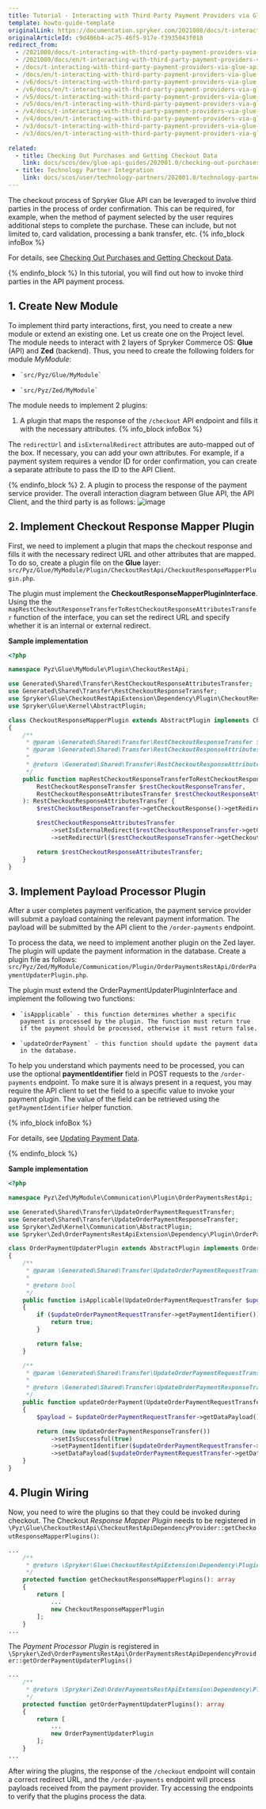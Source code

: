 ```yaml
---
title: Tutorial - Interacting with Third Party Payment Providers via Glue API
template: howto-guide-template
originalLink: https://documentation.spryker.com/2021080/docs/t-interacting-with-third-party-payment-providers-via-glue-api
originalArticleId: c9d486b4-ac75-46f5-917e-f3935043f018
redirect_from:
  - /2021080/docs/t-interacting-with-third-party-payment-providers-via-glue-api
  - /2021080/docs/en/t-interacting-with-third-party-payment-providers-via-glue-api
  - /docs/t-interacting-with-third-party-payment-providers-via-glue-api
  - /docs/en/t-interacting-with-third-party-payment-providers-via-glue-api
  - /v6/docs/t-interacting-with-third-party-payment-providers-via-glue-api
  - /v6/docs/en/t-interacting-with-third-party-payment-providers-via-glue-api
  - /v5/docs/t-interacting-with-third-party-payment-providers-via-glue-api
  - /v5/docs/en/t-interacting-with-third-party-payment-providers-via-glue-api
  - /v4/docs/t-interacting-with-third-party-payment-providers-via-glue-api
  - /v4/docs/en/t-interacting-with-third-party-payment-providers-via-glue-api
  - /v3/docs/t-interacting-with-third-party-payment-providers-via-glue-api
  - /v3/docs/en/t-interacting-with-third-party-payment-providers-via-glue-api
  
related:
  - title: Checking Out Purchases and Getting Checkout Data
    link: docs/scos/dev/glue-api-guides/202001.0/checking-out-purchases-and-getting-checkout-data.html
  - title: Technology Partner Integration
    link: docs/scos/user/technology-partners/202001.0/technology-partner-integration.html
---
```


The checkout process of Spryker Glue API can be leveraged to involve third parties in the process of order confirmation. This can be required, for example, when the method of payment selected by the user requires additional steps to complete the purchase. These can include, but not limited to, card validation, processing a bank transfer, etc.
{% info_block infoBox %}

For details, see [Checking Out Purchases and Getting Checkout Data](/docs/scos/dev/glue-api-guides/{{site.version}}/checking-out/checking-out-purchases.html).

{% endinfo_block %}
In this tutorial, you will find out how to invoke third parties in the API payment process.

## 1. Create New Module
To implement third party interactions, first, you need to create a new module or extend an existing one. Let us create one on the Project level. The module needs to interact with 2 layers of Spryker Commerce OS: **Glue** (API) and **Zed** (backend). Thus, you need to create the following folders for module *MyModule*:

*     `src/Pyz/Glue/MyModule`
*     `src/Pyz/Zed/MyModule`

The module needs to implement 2 plugins:
1. A plugin that maps the response of the `/checkout` API endpoint and fills it with the necessary attributes.
{% info_block infoBox %}

The `redirectUrl` and `isExternalRedirect` attributes are auto-mapped out of the box. If necessary, you can add your own attributes. For example, if a payment system requires a vendor ID for order confirmation, you can create a separate attribute to pass the ID to the API Client.

{% endinfo_block %}
2. A plugin to process the response of the payment service provider.
The overall interaction diagram between Glue API, the API Client, and the third party is as follows:
![image](https://spryker.s3.eu-central-1.amazonaws.com/docs/Tutorials/Advanced/Glue+API/Tutorial+Interacting+with+Third+Party+Payment+Providers+via+Glue+API/multi-step-checkout-glue-infrastructure.png) 

## 2. Implement Checkout Response Mapper Plugin
First, we need to implement a plugin that maps the checkout response and fills it with the necessary redirect URL and other attributes that are mapped. To do so, create a plugin file on the **Glue** layer: `src/Pyz/Glue/MyModule/Plugin/CheckoutRestApi/CheckoutResponseMapperPlugin.php`.

The plugin must implement the **CheckoutResponseMapperPluginInterface**. Using the the `mapRestCheckoutResponseTransferToRestCheckoutResponseAttributesTransfer` function of the interface, you can set the redirect URL and specify whether it is an internal or external redirect.

**Sample implementation**

```PHP
<?php

namespace Pyz\Glue\MyModule\Plugin\CheckoutRestApi;

use Generated\Shared\Transfer\RestCheckoutResponseAttributesTransfer;
use Generated\Shared\Transfer\RestCheckoutResponseTransfer;
use Spryker\Glue\CheckoutRestApiExtension\Dependency\Plugin\CheckoutResponseMapperPluginInterface;
use Spryker\Glue\Kernel\AbstractPlugin;

class CheckoutResponseMapperPlugin extends AbstractPlugin implements CheckoutResponseMapperPluginInterface
{
    /**
     * @param \Generated\Shared\Transfer\RestCheckoutResponseTransfer $restCheckoutResponseTransfer
     * @param \Generated\Shared\Transfer\RestCheckoutResponseAttributesTransfer $restCheckoutResponseAttributesTransfer
     *
     * @return \Generated\Shared\Transfer\RestCheckoutResponseAttributesTransfer
     */
    public function mapRestCheckoutResponseTransferToRestCheckoutResponseAttributesTransfer(
        RestCheckoutResponseTransfer $restCheckoutResponseTransfer,
        RestCheckoutResponseAttributesTransfer $restCheckoutResponseAttributesTransfer
    ): RestCheckoutResponseAttributesTransfer {
        $restCheckoutResponseTransfer->getCheckoutResponse()->getRedirectUrl();

        $restCheckoutResponseAttributesTransfer
            ->setIsExternalRedirect($restCheckoutResponseTransfer->getCheckoutResponse()->getIsExternalRedirect())
            ->setRedirectUrl($restCheckoutResponseTransfer->getCheckoutResponse()->getRedirectUrl());

        return $restCheckoutResponseAttributesTransfer;
    }
}
```

## 3. Implement Payload Processor Plugin

After a user completes payment verification, the payment service provider will submit a payload containing the relevant payment information. The payload will be submitted by the API client to the `/order-payments` endpoint.

To process the data, we need to implement another plugin on the Zed layer. The plugin will update the payment information in the database. Create a plugin file as follows: `src/Pyz/Zed/MyModule/Communication/Plugin/OrderPaymentsRestApi/OrderPaymentUpdaterPlugin.php`.

The plugin must extend the OrderPaymentUpdaterPluginInterface and implement the following two functions:

*     `isAppplicable` - this function determines whether a specific payment is processed by the plugin. The function must return true if the payment should be processed, otherwise it must return false.
*     `updateOrderPayment` - this function should update the payment data in the database.

To help you understand which payments need to be processed, you can use the optional **paymentIdentifier** field in POST requests to the `/order-payments` endpoint. To make sure it is always present in a request, you may require the API client to set the field to a specific value to invoke your payment plugin. The value of the field can be retrieved using the `getPaymentIdentifier` helper function.

{% info_block infoBox %}

For details, see [Updating Payment Data](/docs/scos/dev/glue-api-guides/{{site.version}}/checking-out/checking-out-purchases.html#UpdatingPaymentData).

{% endinfo_block %}

**Sample implementation**

```PHP
<?php

namespace Pyz\Zed\MyModule\Communication\Plugin\OrderPaymentsRestApi;

use Generated\Shared\Transfer\UpdateOrderPaymentRequestTransfer;
use Generated\Shared\Transfer\UpdateOrderPaymentResponseTransfer;
use Spryker\Zed\Kernel\Communication\AbstractPlugin;
use Spryker\Zed\OrderPaymentsRestApiExtension\Dependency\Plugin\OrderPaymentUpdaterPluginInterface;

class OrderPaymentUpdaterPlugin extends AbstractPlugin implements OrderPaymentUpdaterPluginInterface
{
    /**
     * @param \Generated\Shared\Transfer\UpdateOrderPaymentRequestTransfer $updateOrderPaymentRequestTransfer
     *
     * @return bool
     */
    public function isApplicable(UpdateOrderPaymentRequestTransfer $updateOrderPaymentRequestTransfer): bool
    {
        if ($updateOrderPaymentRequestTransfer->getPaymentIdentifier()) {
            return true;
        }

        return false;
    }

    /**
     * @param \Generated\Shared\Transfer\UpdateOrderPaymentRequestTransfer $updateOrderPaymentRequestTransfer
     *
     * @return \Generated\Shared\Transfer\UpdateOrderPaymentResponseTransfer
     */
    public function updateOrderPayment(UpdateOrderPaymentRequestTransfer $updateOrderPaymentRequestTransfer): UpdateOrderPaymentResponseTransfer
    {
        $payload = $updateOrderPaymentRequestTransfer->getDataPayload();

        return (new UpdateOrderPaymentResponseTransfer())
            ->setIsSuccessful(true)
            ->setPaymentIdentifier($updateOrderPaymentRequestTransfer->getPaymentIdentifier())
            ->setDataPayload($updateOrderPaymentRequestTransfer->getDataPayload());
    }
}

```

## 4. Plugin Wiring

Now, you need to wire the plugins so that they could be invoked during checkout. The Checkout *Response Mapper Plugin* needs to be registered in `\Pyz\Glue\CheckoutRestApi\CheckoutRestApiDependencyProvider::getCheckoutResponseMapperPlugins()`:

```PHP
...
    /**
     * @return \Spryker\Glue\CheckoutRestApiExtension\Dependency\Plugin\CheckoutResponseMapperPluginInterface[]
     */
    protected function getCheckoutResponseMapperPlugins(): array
    {
        return [
            ...
            new CheckoutResponseMapperPlugin
        ];
    }
...
```

The *Payment Processor Plugin* is registered in `\Spryker\Zed\OrderPaymentsRestApi\OrderPaymentsRestApiDependencyProvider::getOrderPaymentUpdaterPlugins()`

```PHP
...
    /**
     * @return \Spryker\Zed\OrderPaymentsRestApiExtension\Dependency\Plugin\OrderPaymentUpdaterPluginInterface[]
     */
    protected function getOrderPaymentUpdaterPlugins(): array
    {
        return [
            ...
            new OrderPaymentUpdaterPlugin
        ];
    }
...
```

After wiring the plugins, the response of the `/checkout` endpoint will contain a correct redirect URL, and the `/order-payments` endpoint will process payloads received from the payment provider. Try accessing the endpoints to verify that the plugins process the data.
